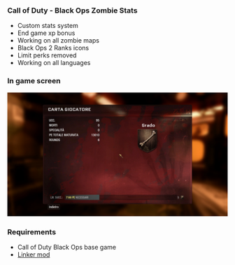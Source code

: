 ### Call of Duty - Black Ops Zombie Stats

- Custom stats system
- End game xp bonus
- Working on all zombie maps
- Black Ops 2 Ranks icons
- Limit perks removed
- Working on all languages

### In game screen
![Alt text](/screenshots/shot0001.jpg?raw=true "Optional Title")

### Requirements
* Call of Duty Black Ops base game
* [Linker mod](https://github.com/Nukem9/LinkerMod)
